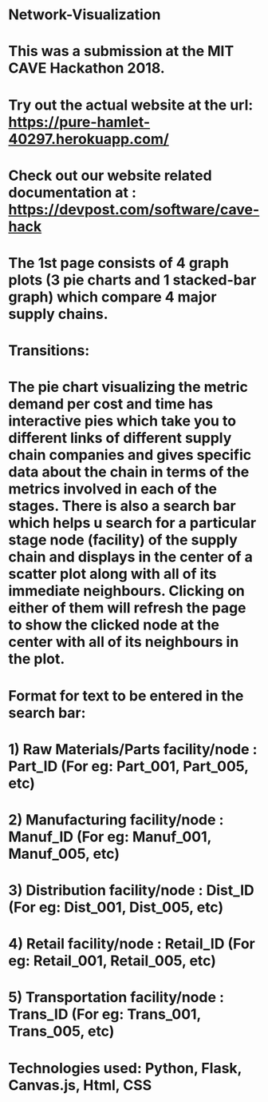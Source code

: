 # Network-Visualization
# This was a submission at the MIT CAVE Hackathon 2018.
# Try out the actual website at the url: https://pure-hamlet-40297.herokuapp.com/
# Check out our website related documentation at : https://devpost.com/software/cave-hack
# The 1st page consists of 4 graph plots (3 pie charts and 1 stacked-bar graph) which compare 4 major supply chains.
# Transitions:
# The pie chart visualizing the metric demand per cost and time has interactive pies which take you to different links of different supply chain companies and gives specific data about the chain in terms of the metrics involved in each of the stages. There is also a search bar which helps u search for a particular stage node (facility) of the supply chain and displays in the center of a scatter plot along with all of its immediate neighbours. Clicking on either of them will refresh the page to show the clicked node at the center with all of its neighbours in the plot. 
# Format for text to be entered in the search bar:
# 1) Raw Materials/Parts facility/node : Part_ID (For eg: Part_001, Part_005, etc)
# 2) Manufacturing facility/node : Manuf_ID (For eg: Manuf_001, Manuf_005, etc)
# 3) Distribution facility/node : Dist_ID (For eg: Dist_001, Dist_005, etc)
# 4) Retail facility/node : Retail_ID (For eg: Retail_001, Retail_005, etc)
# 5) Transportation facility/node : Trans_ID (For eg: Trans_001, Trans_005, etc)
# Technologies used: Python, Flask, Canvas.js, Html, CSS
